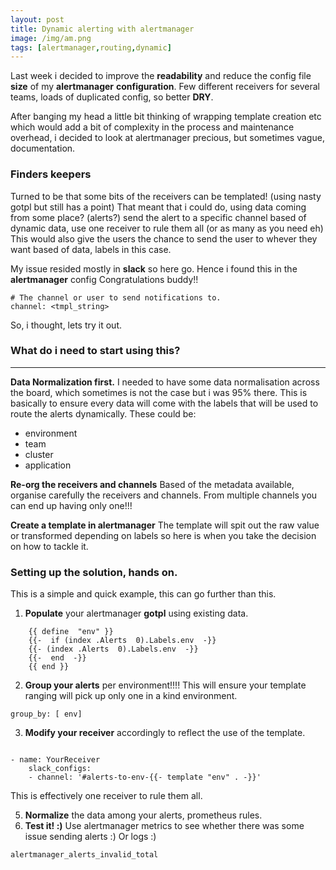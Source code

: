 ```yaml
---
layout: post
title: Dynamic alerting with alertmanager
image: /img/am.png
tags: [alertmanager,routing,dynamic]
---
```


Last week i decided to improve the **readability** and reduce the config file **size** of my **alertmanager** **configuration**. Few different receivers for several teams, loads of duplicated config, so better **DRY**.

After banging my head a little bit thinking of wrapping template creation etc which would add a bit of complexity in the process and maintenance overhead, i decided to look at alertmanager precious, but sometimes vague, documentation.

### Finders keepers
Turned to be that some bits of the receivers can be templated! (using nasty gotpl but still has a point)
That meant that i could do, using data coming from some place? (alerts?) send the alert to a specific channel based of dynamic data, use one receiver to rule them all (or as many as you need eh)
This would also give the users the chance to send the user to whever they want based of data, labels in this case.

My issue resided mostly in **slack** so here go.
Hence i found this in the **alertmanager** config
Congratulations buddy!!
```
# The channel or user to send notifications to.
channel: <tmpl_string>
```

So, i thought, lets try it out.
### What do i need to start using this?
---
 **Data Normalization first.**
I needed to have some data normalisation across the board, which sometimes is not the case but i was 95% there. This is basically to ensure every data will come with the labels that will be used to route the alerts dynamically.
These could be:
 - environment
 - team
 -  cluster
 -  application

**Re-org the receivers and channels**
Based of the metadata available, organise carefully the receivers and channels.
From multiple channels you can end up having only one!!!

**Create a template in alertmanager**
The template will spit out the raw value or transformed depending on labels so here is when you take the decision on how to tackle it.

### Setting up the solution, hands on.
This is a simple and quick example, this can go further than this.

1. **Populate** your alertmanager **gotpl** using existing data.
```
    {{ define  "env" }}
    {{-  if (index .Alerts  0).Labels.env  -}}
    {{- (index .Alerts  0).Labels.env  -}}
    {{-  end  -}}
    {{ end }}
```
2. **Group your alerts** per environment!!!!
This will ensure your template ranging will pick up only one in a kind environment.
```
group_by: [ env]
```
3. **Modify your receiver** accordingly to reflect the use of the template.
```receivers:

- name: YourReceiver
	slack_configs:
	- channel: '#alerts-to-env-{{- template "env" . -}}'
```
This is effectively one receiver to rule them all. 

5. **Normalize** the data among your alerts, prometheus rules.
6. **Test it! :)**
Use alertmanager metrics to see whether there was some issue sending alerts :) Or logs :)
```
alertmanager_alerts_invalid_total
```
